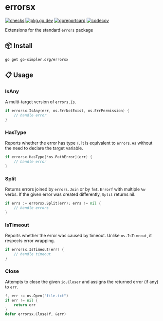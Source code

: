 # errorsx

[![checks](https://github.com/go-simpler/errorsx/actions/workflows/checks.yml/badge.svg)](https://github.com/go-simpler/errorsx/actions/workflows/checks.yml)
[![pkg.go.dev](https://pkg.go.dev/badge/go-simpler.org/errorsx.svg)](https://pkg.go.dev/go-simpler.org/errorsx)
[![goreportcard](https://goreportcard.com/badge/go-simpler.org/errorsx)](https://goreportcard.com/report/go-simpler.org/errorsx)
[![codecov](https://codecov.io/gh/go-simpler/errorsx/branch/main/graph/badge.svg)](https://codecov.io/gh/go-simpler/errorsx)

Extensions for the standard `errors` package

## 📦 Install

```shell
go get go-simpler.org/errorsx
```

## 📋 Usage

### IsAny

A multi-target version of `errors.Is`.

```go
if errorsx.IsAny(err, os.ErrNotExist, os.ErrPermission) {
    // handle error
}
```

### HasType

Reports whether the error has type `T`.
It is equivalent to `errors.As` without the need to declare the target variable.

```go
if errorsx.HasType[*os.PathError](err) {
    // handle error
}
```

### Split

Returns errors joined by `errors.Join` or by `fmt.Errorf` with multiple `%w` verbs.
If the given error was created differently, `Split` returns nil.

```go
if errs := errorsx.Split(err); errs != nil {
    // handle errors
}
```

### IsTimeout

Reports whether the error was caused by timeout.
Unlike `os.IsTimeout`, it respects error wrapping.

```go
if errorsx.IsTimeout(err) {
    // handle timeout
}
```

### Close

Attempts to close the given `io.Closer` and assigns the returned error (if any) to `err`.

```go
f, err := os.Open("file.txt")
if err != nil {
    return err
}
defer errorsx.Close(f, &err)
```
